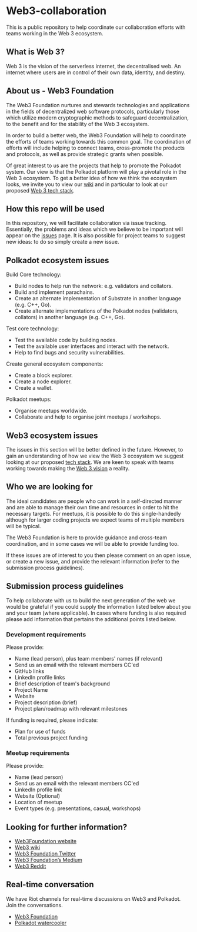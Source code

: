 # Web3-collaboration
This is a public repository to help coordinate our collaboration efforts with teams working in the Web 3 ecosystem.

## What is Web 3?
Web 3 is the vision of the serverless internet, the decentralised web. An internet where users are in control of their own data, identity, and destiny.

## About us - Web3 Foundation
The Web3 Foundation nurtures and stewards technologies and applications in the fields of decentralized web software protocols, particularly those which utilize modern cryptographic methods to safeguard decentralization, to the benefit and for the stability of the Web 3 ecosystem.

In order to build a better web, the Web3 Foundation will help to coordinate the efforts of teams working towards this common goal. The coordination of efforts will include helping to connect teams, cross-promote the products and protocols, as well as provide strategic grants when possible.

Of great interest to us are the projects that help to promote the Polkadot system. Our view is that the Polkadot platform will play a pivotal role in the Web 3 ecosystem. To get a better idea of how we think the ecosystem looks, we invite you to view our [wiki](https://github.com/w3f/Web3-wiki/wiki) and in particular to look at our proposed [Web 3 tech stack](https://github.com/w3f/Web3-wiki/wiki/Tech-Stack).


## How this repo will be used
In this repository, we will facilitate collaboration via issue tracking. Essentially, the problems and ideas which we believe to be important will appear on the [issues](https://github.com/w3f/Web3-collaboration/issues) page. It is also possible for project teams to suggest new ideas: to do so simply create a new issue.


## Polkadot ecosystem issues

Build Core technology:
* Build nodes to help run the network: e.g. validators and collators.
* Build and implement parachains.
* Create an alternate implementation of Substrate in another language (e.g. C++, Go).
* Create alternate implementations of the Polkadot nodes (validators, collators) in another language (e.g. C++, Go).

Test core technology:
* Test the available code by building nodes.
* Test the available user interfaces and interact with the network.
* Help to find bugs and security vulnerabilities.

Create general ecosystem components:
* Create a block explorer.
* Create a node explorer.
* Create a wallet.

Polkadot meetups:
* Organise meetups worldwide.
* Collaborate and help to organise joint meetups / workshops.


## Web3 ecosystem issues
The issues in this section will be better defined in the future. However, to gain an understanding of how we view the Web 3 ecosystem we suggest looking at our proposed [tech stack](https://github.com/w3f/Web3-wiki/wiki/Tech-Stack). We are keen to speak with teams working towards making the [Web 3 vision](https://github.com/w3f/Web3-wiki/wiki/Web3-Mission-and-Background) a reality.

## Who we are looking for
The ideal candidates are people who can work in a self-directed manner and are able to manage their own time and resources in order to hit the necessary targets. For meetups, it is possible to do this single-handedly although for larger coding projects we expect teams of multiple members will be typical.

The Web3 Foundation is here to provide guidance and cross-team coordination, and in some cases we will be able to provide funding too.

If these issues are of interest to you then please comment on an open issue, or create a new issue, and provide the relevant information (refer to the submission process guidelines).

## Submission process guidelines
To help collaborate with us to build the next generation of the web we would be grateful if you could supply the information listed below about you and your team (where applicable). In cases where funding is also required please add information that pertains the additional points listed below.

### Development requirements
Please provide:
* Name (lead person), plus team members' names (if relevant)
* Send us an email with the relevant members CC'ed
* GitHub links
* LinkedIn profile links
* Brief description of team's background
* Project Name
* Website
* Project description (brief)
* Project plan/roadmap with relevant milestones

If funding is required, please indicate:
* Plan for use of funds
* Total previous project funding


### Meetup requirements
Please provide:
* Name (lead person)
* Send us an email with the relevant members CC'ed
* LinkedIn profile link
* Website (Optional)
* Location of meetup
* Event types (e.g. presentations, casual, workshops)


## Looking for further information?

* [Web3Foundation website](https://web3.foundation/)
* [Web3 wiki](https://github.com/w3f/Web3-wiki/wiki)
* [Web3 Foundation Twitter](https://twitter.com/web3foundation)
* [Web3 Foundation’s Medium](https://medium.com/web3foundation)
* [Web3 Reddit](https://www.reddit.com/r/web3/)

## Real-time conversation
We have Riot channels for real-time discussions on Web3 and Polkadot. Join the conversations.
* [Web3 Foundation](https://riot.im/app/#/room/#web3foundation:matrix.org)
* [Polkadot watercooler](https://www.reddit.com/r/polkadot_io/)

